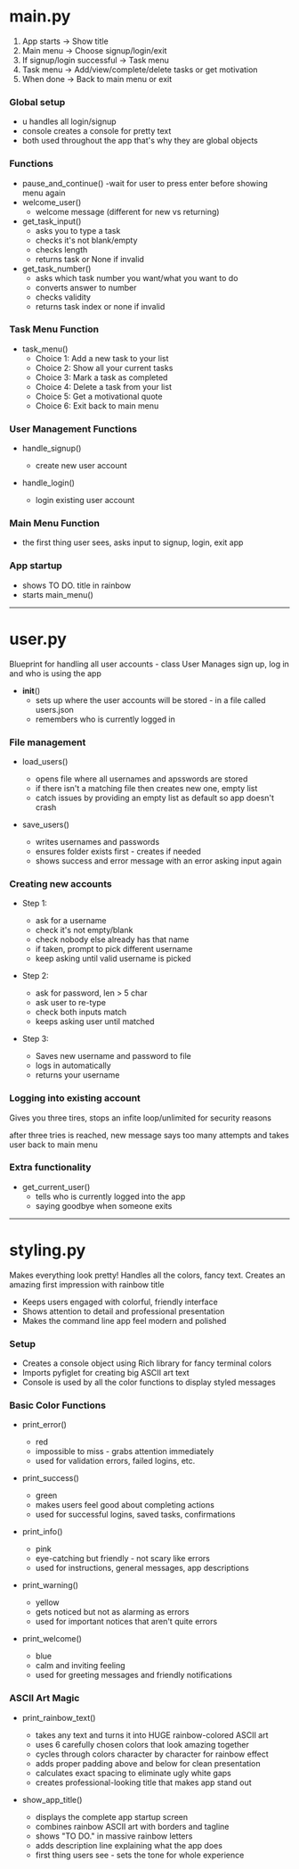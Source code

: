 # main.py

1. App starts → Show title
2. Main menu → Choose signup/login/exit
3. If signup/login successful → Task menu
4. Task menu → Add/view/complete/delete tasks or get motivation
5. When done → Back to main menu or exit

### Global setup
- u handles all login/signup
- console creates a console for pretty text
- both used throughout the app that's why they are global objects

### Functions

- pause_and_continue()
    -wait for user to press enter before showing menu again
- welcome_user()
    - welcome message (different for new vs returning)
- get_task_input()
    - asks you to type a task
    - checks it's not blank/empty
    - checks length
    - returns task or None if invalid
- get_task_number()
    - asks which task number you want/what you want to do
    - converts answer to number
    - checks validity
    - returns task index or none if invalid

### Task Menu Function

- task_menu()
    - Choice 1: Add a new task to your list
    - Choice 2: Show all your current tasks
    - Choice 3: Mark a task as completed
    - Choice 4: Delete a task from your list
    - Choice 5: Get a motivational quote
    - Choice 6: Exit back to main menu

### User Management Functions

- handle_signup()
    - create new user account

- handle_login()
    - login existing user account

### Main Menu Function

- the first thing user sees, asks input to signup, login, exit app

### App startup

- shows TO DO. title in rainbow
- starts main_menu()

<hr>

# user.py

Blueprint for handling all user accounts - class User
Manages sign up, log in and who is using the app

- __init__()
    - sets up where the user accounts will be stored - in a file called users.json
    - remembers who is currently logged in

### File management
- load_users()
    - opens file where all usernames and apsswords are stored
    - if there isn't a matching file then creates new one, empty list
    - catch issues by providing an empty list as default so app doesn't crash

- save_users()
    - writes usernames and passwords
    - ensures folder exists first - creates if needed
    - shows success and error message with an error asking input again

### Creating new accounts
- Step 1:
    - ask for a username
    - check it's not empty/blank
    - check nobody else already has that name
    - if taken, prompt to pick different username
    - keep asking until valid username is picked

- Step 2:
    - ask for password, len > 5 char
    - ask user to re-type
    - check both inputs match
    - keeps asking user until matched

- Step 3:
    - Saves new username and password to file
    - logs in automatically
    - returns your username

### Logging into existing account

Gives you three tires, stops an infite loop/unlimited for security reasons

after three tries is reached, new message says too many attempts and takes user back to main menu

### Extra functionality

- get_current_user()
    - tells who is currently logged into the app
    - saying goodbye when someone exits

<hr>

# styling.py
Makes everything look pretty! Handles all the colors, fancy text.
Creates an amazing first impression with rainbow title
- Keeps users engaged with colorful, friendly interface
- Shows attention to detail and professional presentation
- Makes the command line app feel modern and polished

### Setup
- Creates a console object using Rich library for fancy terminal colors
- Imports pyfiglet for creating big ASCII art text
- Console is used by all the color functions to display styled messages

### Basic Color Functions

- print_error()
    - red
    - impossible to miss - grabs attention immediately
    - used for validation errors, failed logins, etc.

- print_success()
    - green
    - makes users feel good about completing actions
    - used for successful logins, saved tasks, confirmations

- print_info()
    - pink
    - eye-catching but friendly - not scary like errors
    - used for instructions, general messages, app descriptions

- print_warning()
    - yellow
    - gets noticed but not as alarming as errors
    - used for important notices that aren't quite errors

- print_welcome()
    - blue
    - calm and inviting feeling
    - used for greeting messages and friendly notifications

### ASCII Art Magic

- print_rainbow_text()
    - takes any text and turns it into HUGE rainbow-colored ASCII art
    - uses 6 carefully chosen colors that look amazing together
    - cycles through colors character by character for rainbow effect
    - adds proper padding above and below for clean presentation
    - calculates exact spacing to eliminate ugly white gaps
    - creates professional-looking title that makes app stand out

- show_app_title()
    - displays the complete app startup screen
    - combines rainbow ASCII art with borders and tagline
    - shows "TO DO." in massive rainbow letters
    - adds description line explaining what the app does
    - first thing users see - sets the tone for whole experience


